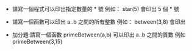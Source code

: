 * 請寫一個程式可以印出指定數量的 * 號
例如： star(5) 會印出 5 個 * 號

* 請寫一個函數可以印出 a..b 之間的所有整數
例如： between(3,8) 會印出

* 加分題:請寫一個函數 primeBetween(a,b) 可以印出 a..b 之間的質數
例如 primeBetween(3,15)